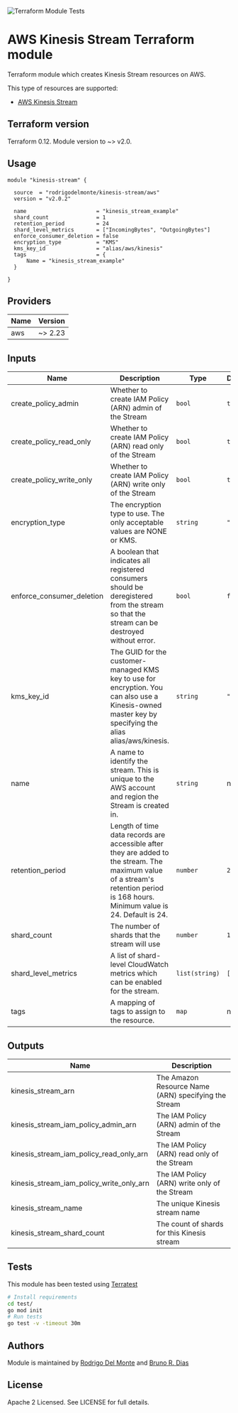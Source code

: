 ![Terraform Module Tests](https://github.com/rodrigodelmonte/terraform-aws-kinesis-stream/workflows/Terraform%20Module%20Tests/badge.svg)

# AWS Kinesis Stream Terraform module

Terraform module which creates Kinesis Stream resources on AWS.

This type of resources are supported:

* [AWS Kinesis Stream](https://www.terraform.io/docs/providers/aws/r/kinesis_stream.html)

## Terraform version

Terraform 0.12. Module version to ~> v2.0.

## Usage

```hcl
module "kinesis-stream" {

  source  = "rodrigodelmonte/kinesis-stream/aws"
  version = "v2.0.2"

  name                      = "kinesis_stream_example"
  shard_count               = 1
  retention_period          = 24
  shard_level_metrics       = ["IncomingBytes", "OutgoingBytes"]
  enforce_consumer_deletion = false
  encryption_type           = "KMS"
  kms_key_id                = "alias/aws/kinesis"
  tags                      = {
      Name = "kinesis_stream_example"
  }

}
```

## Providers

| Name | Version |
|------|---------|
| aws  | ~> 2.23 |

## Inputs

| Name | Description | Type | Default | Required |
|------|-------------|------|---------|:--------:|
| create\_policy\_admin | Whether to create IAM Policy (ARN) admin of the Stream | `bool` | `true` | no |
| create\_policy\_read\_only | Whether to create IAM Policy (ARN) read only of the Stream | `bool` | `true` | no |
| create\_policy\_write\_only | Whether to create IAM Policy (ARN) write only of the Stream | `bool` | `true` | no |
| encryption\_type | The encryption type to use. The only acceptable values are NONE or KMS. | `string` | `"NONE"` | no |
| enforce\_consumer\_deletion | A boolean that indicates all registered consumers should be deregistered from the stream so that the stream can be destroyed without error. | `bool` | `false` | no |
| kms\_key\_id | The GUID for the customer-managed KMS key to use for encryption. You can also use a Kinesis-owned master key by specifying the alias alias/aws/kinesis. | `string` | `""` | no |
| name | A name to identify the stream. This is unique to the AWS account and region the Stream is created in. | `string` | n/a | yes |
| retention\_period | Length of time data records are accessible after they are added to the stream. The maximum value of a stream's retention period is 168 hours. Minimum value is 24. Default is 24. | `number` | `24` | no |
| shard\_count | The number of shards that the stream will use | `number` | `1` | no |
| shard\_level\_metrics | A list of shard-level CloudWatch metrics which can be enabled for the stream. | `list(string)` | `[]` | no |
| tags | A mapping of tags to assign to the resource. | `map` | n/a | yes |

## Outputs

| Name | Description |
|------|-------------|
| kinesis\_stream\_arn | The Amazon Resource Name (ARN) specifying the Stream |
| kinesis\_stream\_iam\_policy\_admin\_arn | The IAM Policy (ARN) admin of the Stream |
| kinesis\_stream\_iam\_policy\_read\_only\_arn | The IAM Policy (ARN) read only of the Stream |
| kinesis\_stream\_iam\_policy\_write\_only\_arn | The IAM Policy (ARN) write only of the Stream |
| kinesis\_stream\_name | The unique Kinesis stream name |
| kinesis\_stream\_shard\_count | The count of shards for this Kinesis stream |

## Tests

This module has been tested using [Terratest](https://github.com/gruntwork-io/terratest)

```sh
# Install requirements
cd test/
go mod init
# Run tests
go test -v -timeout 30m
```

## Authors

Module is maintained by [Rodrigo Del Monte](https://github.com/rodrigodelmonte) and [Bruno R. Dias](https://github.com/brunordias)

## License

Apache 2 Licensed. See LICENSE for full details.
